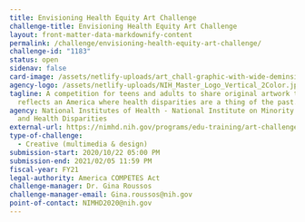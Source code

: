 ```yaml
---
title: Envisioning Health Equity Art Challenge
challenge-title: Envisioning Health Equity Art Challenge
layout: front-matter-data-markdownify-content
permalink: /challenge/envisioning-health-equity-art-challenge/
challenge-id: "1183"
status: open
sidenav: false
card-image: /assets/netlify-uploads/art_chall-graphic-with-wide-deminsions.png
agency-logo: /assets/netlify-uploads/NIH_Master_Logo_Vertical_2Color.jpg
tagline: A competition for teens and adults to share original artwork that
  reflects an America where health disparities are a thing of the past.
agency: National Institutes of Health - National Institute on Minority Health
  and Health Disparities
external-url: https://nimhd.nih.gov/programs/edu-training/art-challenge/
type-of-challenge:
  - Creative (multimedia & design)
submission-start: 2020/10/22 05:00 PM
submission-end: 2021/02/05 11:59 PM
fiscal-year: FY21
legal-authority: America COMPETES Act
challenge-manager: Dr. Gina Roussos
challenge-manager-email: Gina.roussos@nih.gov
point-of-contact: NIMHD2020@nih.gov
---
```

